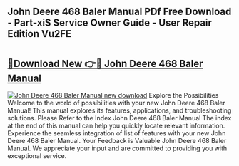 ## John Deere 468 Baler Manual PDf Free Download - Part-xiS Service Owner Guide - User Repair Edition Vu2FE

# <h2><a href="http://bc89959.oget.top/?id=John+Deere+468+Baler+Manual">🔗Download New 👉🔴 John Deere 468 Baler Manual</a></h2>

[![John Deere 468 Baler Manual new download](https://i.imgur.com/5g1atiW.png)](http://bc89959.oget.top/?id=John+Deere+468+Baler+Manual)
Explore the Possibilities Welcome to the world of possibilities with your new John Deere 468 Baler Manual! This manual explores its features, applications, and troubleshooting solutions. Please Refer to the Index John Deere 468 Baler Manual The index at the end of this manual can help you quickly locate relevant information. Experience the seamless integration of list of features with your new John Deere 468 Baler Manual. Your Feedback is Valuable John Deere 468 Baler Manual. We appreciate your input and are committed to providing you with exceptional service.
